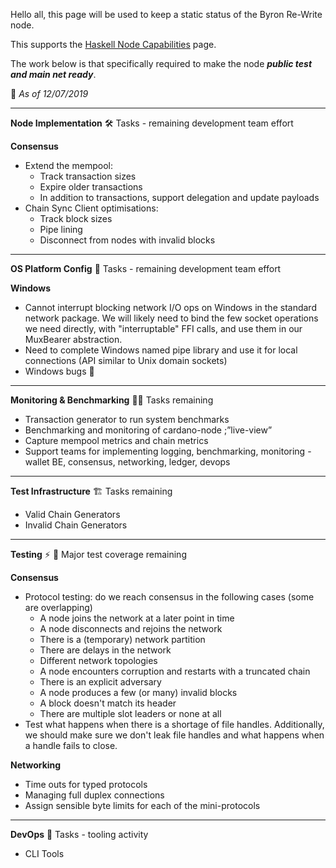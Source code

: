 Hello all, this page will be used to keep a static status of the Byron Re-Write node. 

This supports the [Haskell Node Capabilities](https://github.com/input-output-hk/cardano-node/wiki/Cardano-Haskell-Node-Capabilities "Byron Haskell Node Capabilities") page.

The work below is that specifically required to make the node _**public test and main net ready**_.



📅 _As of 12/07/2019_


***

****Node Implementation**** 🛠 Tasks - remaining development team effort

**Consensus**
* Extend the mempool:
   * Track transaction sizes
   * Expire older transactions
   * In addition to transactions, support delegation and update payloads
* Chain Sync Client optimisations:
    * Track block sizes
    * Pipe lining
    * Disconnect from nodes with invalid blocks
***

****OS Platform Config**** 🌳  Tasks - remaining development team effort

**Windows**
* Cannot interrupt blocking network I/O ops on Windows in the standard network package. We will likely need to bind the few socket operations we need directly, with "interruptable" FFI calls, and use them in our MuxBearer abstraction.
* Need to complete Windows named pipe library and use it for local connections (API similar to Unix domain sockets)
* Windows bugs 🐞  

***

****Monitoring & Benchmarking**** 🔎📝  Tasks remaining

* Transaction generator to run system benchmarks
* Benchmarking and monitoring of cardano-node ;”live-view”  
* Capture mempool metrics and chain metrics  
* Support teams for implementing logging, benchmarking, monitoring - wallet BE, consensus, networking, ledger, devops

***
****Test Infrastructure**** 🏗  Tasks remaining

* Valid Chain Generators
* Invalid Chain Generators

***

**Testing** ⚡️ 🐛   Major test coverage remaining  

**Consensus**
* Protocol testing: do we reach consensus in the following cases (some are overlapping)
  * A node joins the network at a later point in time
  * A node disconnects and rejoins the network
  * There is a (temporary) network partition
  * There are delays in the network
  * Different network topologies
  * A node encounters corruption and restarts with a truncated chain
  * There is an explicit adversary
  * A node produces a few (or many) invalid blocks
  * A block doesn't match its header
  * There are multiple slot leaders or none at all
* Test what happens when there is a shortage of file handles. Additionally, we should make sure we don't leak file handles and what happens when a handle fails to close.

**Networking**
* Time outs for typed protocols 
* Managing full duplex connections 
* Assign sensible byte limits for each of the mini-protocols

***
****DevOps**** 🔧  Tasks - tooling activity 

* CLI Tools 
